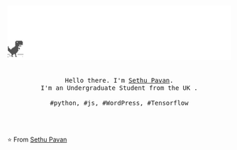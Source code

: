 <p align="center">
  <img src="https://github.com/sethupavan12/sethupavan12/blob/master/screenshot.gif"  />
  <br>
  <br>
  <br>
  <samp>Hello there. I'm <a href="https://sethupavan.me">Sethu Pavan</a>.<br> I'm an Undergraduate Student from the UK .<br><br>#python, #js, #WordPress, #Tensorflow</samp>
  <br>
  <br>
  <br>
  <br>

</p>


⭐️ From [Sethu Pavan](https://github.com/sethupavan12)
